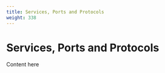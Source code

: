 ```yaml
---
title: Services, Ports and Protocols
weight: 338
---
```

# Services, Ports and Protocols

Content here
